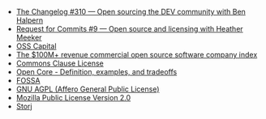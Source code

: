 - [The Changelog #310 — Open sourcing the DEV community
with Ben Halpern](https://changelog.com/podcast/310)
- [Request for Commits #9 — Open source and licensing with Heather Meeker](https://changelog.com/rfc/9)
- [OSS Capital](https://oss.capital)
- [The $100M+ revenue commercial open source software company index](https://changelog.com/news/yW0E)
- [Commons Clause License](https://commonsclause.com)
- [Open Core - Definition, examples, and tradeoffs](https://oss.capital/blog/2-open-core-definition-examples-tradeoffs)
- [FOSSA ](https://fossa.io/)
- [GNU AGPL (Affero General Public License)](https://www.gnu.org/licenses/agpl-3.0.en.html)
- [Mozilla Public License
Version 2.0](https://www.mozilla.org/en-US/MPL/2.0/)
- [Storj](https://storj.io/)
